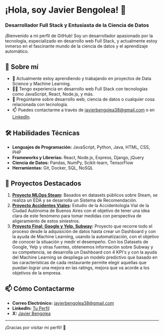 # ¡Hola, soy Javier Bengolea! 👋

### Desarrollador Full Stack y Entusiasta de la Ciencia de Datos

¡Bienvenido a mi perfil de GitHub! Soy un desarrollador apasionado por la tecnología, especializado en desarrollo web Full Stack, y actualmente estoy inmerso en el fascinante mundo de la ciencia de datos y el aprendizaje automático.

## 🚀 Sobre mí

- 🌱 Actualmente estoy aprendiendo y trabajando en proyectos de Data Science y Machine Learning.
- 👨‍💻 Tengo experiencia en desarrollo web Full Stack con tecnologías como JavaScript, React, Node.js, y más.
- 💬 Pregúntame sobre desarrollo web, ciencia de datos o cualquier cosa relacionada con tecnología.
- 📫 Puedes contactarme a través de [javierbengolea38@gmail.com](mailto:javierbengolea38@gmail.com) o en [LinkedIn](https://www.linkedin.com/in/javier-bengolea).

## 🛠 Habilidades Técnicas

- **Lenguajes de Programación:** JavaScript, Python, Java, HTML, CSS, PHP
- **Frameworks y Librerías:** React, Node.js, Express, Django, jQuery
- **Ciencia de Datos:** Pandas, NumPy, Scikit-learn, TensorFlow
- **Herramientas:** Git, Docker, SQL, NoSQL

## 🌟 Proyectos Destacados

1. **[Proyecto MLOps Steam](https://github.com/javierbengolea/PI_ML_OPS/):** Basados en datasets públicos sobre Steam, se realiza un EDA y se desarrolla un Sistema de Recomendación.
2. **[Proyecto Accidentes Viales](https://github.com/javierbengolea/proyecto-accidentes-viales):** Estudio de la Accidentología Vial de la Ciudad Autónoma de Buenos Aires con el objetivo de tener una idea clara de este fenómeno para tomar medidas con perspectiva de aligeramiento de estos siniestros.
3. **[Proyecto Final; Google y Yelp, Subway](https://github.com/Aspirina180mg/PF_DATAPT07):** Proyecto que recorre todo el proceso desde la adquisición de datos hasta crear un Dashboard y con la ayuda de Machine Learning, usando la automatización, con el objetivo de conocer la situación y medir el desempeño. Con los Datasets de Google, Yelp y otras fuentes, obtenemos información sobre Subway y su competencia, se desarrolla un Dashboard con 4 KPI's y con la ayuda del Machine Learning se despliega un modelo predictivo que basado en las características de cada restaurante permite elegir aquellas que puedan lograr una mejora en las ratings, mejora que va acorde a los objetivos de la empresa.

## 📫 Cómo Contactarme

- **Correo Electrónico:** [javierbengolea38@gmail.com](mailto:javierbengolea38@gmail.com)
- **LinkedIn:** [Tu Perfil](https://www.linkedin.com/in/tu-usuario)
- **X:** [Javier Bengolea](https://x.com/BengoleaJa8909)

---

¡Gracias por visitar mi perfil! 🚀
